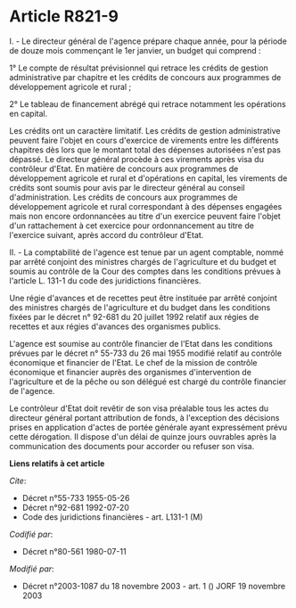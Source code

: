 # Article R821-9

I. - Le directeur général de l'agence prépare chaque année, pour la période de douze mois commençant le 1er janvier, un
budget qui comprend :

1° Le compte de résultat prévisionnel qui retrace les crédits de gestion administrative par chapitre et les crédits de
concours aux programmes de développement agricole et rural ;

2° Le tableau de financement abrégé qui retrace notamment les opérations en capital.

Les crédits ont un caractère limitatif. Les crédits de gestion administrative peuvent faire l'objet en cours d'exercice de
virements entre les différents chapitres dès lors que le montant total des dépenses autorisées n'est pas dépassé. Le
directeur général procède à ces virements après visa du contrôleur d'Etat. En matière de concours aux programmes de
développement agricole et rural et d'opérations en capital, les virements de crédits sont soumis pour avis par le directeur
général au conseil d'administration. Les crédits de concours aux programmes de développement agricole et rural correspondant
à des dépenses engagées mais non encore ordonnancées au titre d'un exercice peuvent faire l'objet d'un rattachement à cet
exercice pour ordonnancement au titre de l'exercice suivant, après accord du contrôleur d'Etat.

II. - La comptabilité de l'agence est tenue par un agent comptable, nommé par arrêté conjoint des ministres chargés de
l'agriculture et du budget et soumis au contrôle de la Cour des comptes dans les conditions prévues à l'article L. 131-1 du
code des juridictions financières.

Une régie d'avances et de recettes peut être instituée par arrêté conjoint des ministres chargés de l'agriculture et du
budget dans les conditions fixées par le décret n° 92-681 du 20 juillet 1992 relatif aux régies de recettes et aux régies
d'avances des organismes publics.

L'agence est soumise au contrôle financier de l'Etat dans les conditions prévues par le décret n° 55-733 du 26 mai 1955
modifié relatif au contrôle économique et financier de l'Etat. Le chef de la mission de contrôle économique et financier
auprès des organismes d'intervention de l'agriculture et de la pêche ou son délégué est chargé du contrôle financier de
l'agence.

Le contrôleur d'Etat doit revêtir de son visa préalable tous les actes du directeur général portant attribution de fonds, à
l'exception des décisions prises en application d'actes de portée générale ayant expressément prévu cette dérogation. Il
dispose d'un délai de quinze jours ouvrables après la communication des documents pour accorder ou refuser son visa.

**Liens relatifs à cet article**

_Cite_:

  - Décret n°55-733 1955-05-26
  - Décret n°92-681 1992-07-20
  - Code des juridictions financières - art. L131-1 (M)

_Codifié par_:

  - Décret n°80-561 1980-07-11

_Modifié par_:

  - Décret n°2003-1087 du 18 novembre 2003 - art. 1 () JORF 19 novembre 2003
